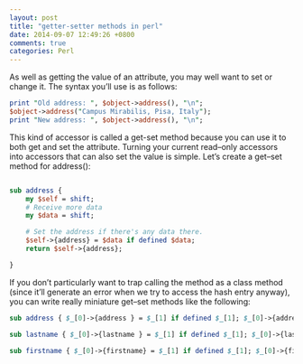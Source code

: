 ```yaml
---
layout: post
title: "getter-setter methods in perl"
date: 2014-09-07 12:49:26 +0800
comments: true
categories: Perl
---
```

As well as getting the value of an attribute, you may well want to set or change it. The syntax you’ll use is as follows:   

```pl
print "Old address: ", $object->address(), "\n";$object->address("Campus Mirabilis, Pisa, Italy");print "New address: ", $object->address(), "\n";
```  

This kind of accessor is called a get-set method because you can use it to both get and set the attribute. Turning your current read–only accessors into accessors that can also set the value is simple. Let’s create a get–set method for address():   

```pl  

sub address {	my $self = shift;	# Receive more data	my $data = shift;   
	# Set the address if there's any data there.	$self->{address} = $data if defined $data;	return $self->{address};
}
```  

If you don’t particularly want to trap calling the method as a class method (since it’ll generate an error when we try to access the hash entry anyway), you can write really miniature get–set methods like the following:   

```pl
sub address { $_[0]->{address } = $_[1] if defined $_[1]; $_[0]->{address } }    
sub lastname { $_[0]->{lastname } = $_[1] if defined $_[1]; $_[0]->{lastname } }    
sub firstname { $_[0]->{firstname} = $_[1] if defined $_[1]; $_[0]->{firstname} }
```

